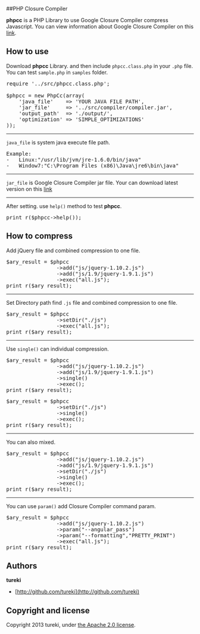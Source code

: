 ##PHP Closure Compiler

**phpcc** is a PHP Library to use Google Closure Compiler compress Javascript.
You can view information about Google Closure Compiler on this [link](https://developers.google.com/closure/compiler/).



## How to use

Download **phpcc** Library. and then include <code>phpcc.class.php</code> in your <code>.php</code> file. You can test <code>sample.php</code> in <code>samples</code> folder.

<pre>
require '../src/phpcc.class.php';

$phpcc = new PhpCc(array(
	'java_file'    => 'YOUR JAVA FILE PATH',
	'jar_file'     => '../src/compiler/compiler.jar', 
	'output_path'  => './output/',
	'optimization' => 'SIMPLE_OPTIMIZATIONS'
));
</pre>



----

<code>java_file</code> is system java execute file path. 
<pre>
Example:
-   Linux:"/usr/lib/jvm/jre-1.6.0/bin/java"
-   Window7:"C:\Program Files (x86)\Java\jre6\bin\java"
</pre>




----

<code>jar_file</code> is Google Closure Compiler jar file. Your can download latest version on this [link](http://code.google.com/p/closure-compiler/wiki/BinaryDownloads)




----

After setting. use <code>help()</code> method to test **phpcc**. 
<pre>
print_r($phpcc->help());
</pre>



## How to compress

Add jQuery file and combined compression to one file.
<pre>
$ary_result = $phpcc
                ->add("js/jquery-1.10.2.js")
                ->add("js/1.9/jquery-1.9.1.js")
                ->exec("all.js");
print_r($ary_result);
</pre>



----

Set Directory path find <code>.js</code> file and combined compression to one file.
<pre>
$ary_result = $phpcc
                ->setDir("./js")
                ->exec("all.js");
print_r($ary_result);
</pre>



----

Use <code>single()</code> can individual compression.
<pre>
$ary_result = $phpcc
                ->add("js/jquery-1.10.2.js")
                ->add("js/1.9/jquery-1.9.1.js")
                ->single()
                ->exec();
print_r($ary_result);
</pre>
<pre>
$ary_result = $phpcc
                ->setDir("./js")
                ->single()
                ->exec();
print_r($ary_result);
</pre>



----

You can also mixed.
<pre>
$ary_result = $phpcc
                ->add("js/jquery-1.10.2.js")
                ->add("js/1.9/jquery-1.9.1.js")
                ->setDir("./js")
                ->single()
                ->exec();
print_r($ary_result);
</pre>



----

You can use <code>param()</code> add Closure Compiler command param.
<pre>
$ary_result = $phpcc
                ->add("js/jquery-1.10.2.js")
                ->param("--angular_pass")
                ->param("--formatting","PRETTY_PRINT")
                ->exec("all.js");
print_r($ary_result);
</pre>



## Authors

**tureki**

+ [http://github.com/tureki](http://github.com/tureki)



## Copyright and license

Copyright 2013 tureki, under [the Apache 2.0 license](LICENSE).
